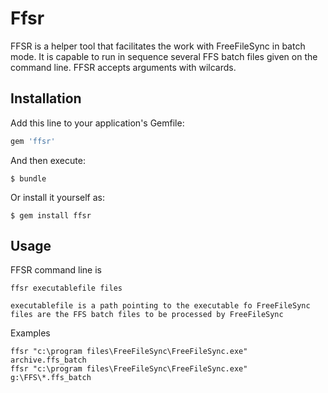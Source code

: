 # Ffsr

FFSR is a helper tool that facilitates the work with FreeFileSync in batch mode. It is capable to run in sequence several FFS batch files given on the command line. FFSR accepts arguments with wilcards.

## Installation

Add this line to your application's Gemfile:

```ruby
gem 'ffsr'
```

And then execute:

    $ bundle

Or install it yourself as:

    $ gem install ffsr

## Usage

FFSR command line is

	ffsr executablefile files

	executablefile is a path pointing to the executable fo FreeFileSync
	files are the FFS batch files to be processed by FreeFileSync

Examples

	ffsr "c:\program files\FreeFileSync\FreeFileSync.exe" archive.ffs_batch
	ffsr "c:\program files\FreeFileSync\FreeFileSync.exe" g:\FFS\*.ffs_batch
